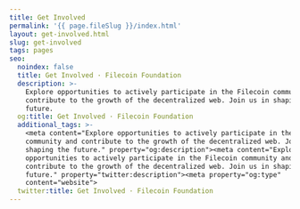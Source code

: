 ```yaml
---
title: Get Involved
permalink: '{{ page.fileSlug }}/index.html'
layout: get-involved.html
slug: get-involved
tags: pages
seo:
  noindex: false
  title: Get Involved · Filecoin Foundation
  description: >-
    Explore opportunities to actively participate in the Filecoin community and
    contribute to the growth of the decentralized web. Join us in shaping the
    future.
  og:title: Get Involved · Filecoin Foundation
  additional_tags: >-
    <meta content="Explore opportunities to actively participate in the Filecoin
    community and contribute to the growth of the decentralized web. Join us in
    shaping the future." property="og:description"><meta content="Explore
    opportunities to actively participate in the Filecoin community and
    contribute to the growth of the decentralized web. Join us in shaping the
    future." property="twitter:description"><meta property="og:type"
    content="website">
  twitter:title: Get Involved · Filecoin Foundation
---
```



